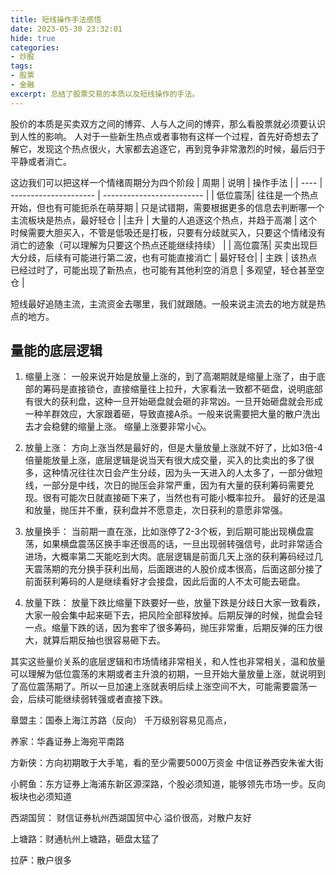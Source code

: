 ```yaml
---
title: 短线操作手法感悟
date: 2023-05-30 23:32:01
hide: true
categories:
- 炒股
tags:
- 股票
- 金融
excerpt: 总结了股票交易的本质以及短线操作的手法。
---
```


股价的本质是买卖双方之间的博弈、人与人之间的博弈，那么看股票就必须要认识到人性的影响。
人对于一些新生热点或者事物有这样一个过程，首先好奇想去了解它，发现这个热点很火，大家都去追逐它，再到竞争非常激烈的时候，最后归于平静或者消亡。

这边我们可以把这样一个情绪周期分为四个阶段
| 周期 | 说明                | 操作手法                    | 
| ---- | --------------------- | ------------------------- |
| 低位震荡| 往往是一个热点开始，但也有可能扼杀在萌芽期 | 只是试错期，需要根据更多的信息去判断哪一个主流板块是热点，最好轻仓 |
|主升 | 大量的人追逐这个热点，并趋于高潮 | 这个时候需要大胆买入，不管是低吸还是打板，只要有分歧就买入，只要这个情绪没有消亡的迹象（可以理解为只要这个热点还能继续持续） |
| 高位震荡| 买卖出现巨大分歧，后续有可能进行第二波，也有可能直接消亡 | 最好轻仓|
| 主跌 | 该热点已经过时了，可能出现了新热点，也可能有其他利空的消息 | 多观望，轻仓甚至空仓 |


短线最好追随主流，主流资金去哪里，我们就跟随。一般来说主流去的地方就是热点的地方。


## 量能的底层逻辑
1. 缩量上涨：
    一般来说开始是放量上涨的，到了高潮期就是缩量上涨了，由于底部的筹码是直接锁仓，直接缩量往上拉升，大家看法一致都不砸盘，说明底部有很大的获利盘，这种一旦开始砸盘就会砸的非常凶。一旦开始砸盘就会形成一种羊群效应，大家跟着砸，导致直接A杀。一般来说需要把大量的散户洗出去才会稳健的缩量上涨。
    缩量上涨要非常小心。
2. 放量上涨：
    方向上涨当然是最好的，但是大量放量上涨就不好了，比如3倍-4倍量能放量上涨，底层逻辑是说当天有很大成交量，买入的比卖出的多了很多，这种情况往往次日会产生分歧，因为头一天进入的人太多了，一部分做短线，一部分是中线，次日的抛压会非常严重，因为有大量的获利筹码需要兑现。很有可能次日就直接砸下来了，当然也有可能小概率拉升。
    最好的还是温和放量，抛压并不重，获利盘并不愿意走，次日获利的意愿非常强。
3. 放量换手：
    当前期一直在涨，比如涨停了2-3个板，到后期可能出现横盘震荡，如果横盘震荡区换手率还很高的话，一旦出现弱转强信号，此时非常适合进场，大概率第二天能吃到大肉。底层逻辑是前面几天上涨的获利筹码经过几天震荡期的充分换手获利出局，后面跟进的人股价成本很高，后面这部分接了前面获利筹码的人是继续看好才会接盘，因此后面的人不太可能去砸盘。

4. 放量下跌：
    放量下跌比缩量下跌要好一些，放量下跌是分歧日大家一致看跌，大家一般会集中起来砸下去，把风险全部释放掉。后期反弹的时候，抛盘会轻一点。缩量下跌的话，因为套牢了很多筹码，抛压非常重，后期反弹的压力很大，就算后期反抽也很容易砸下去。

其实这些量价关系的底层逻辑和市场情绪非常相关，和人性也非常相关，温和放量可以理解为低位震荡的末期或者主升浪的初期，一旦开始大量放量上涨，就说明到了高位震荡期了。所以一旦加速上涨就表明后续上涨空间不大，可能需要震荡一会，后续可能继续弱转强或者直接下跌。




章盟主：国泰上海江苏路（反向）   千万级别容易见高点，

养家：华鑫证券上海宛平南路

方新侠：方向初期敢于大手笔，看的至少需要5000万资金  中信证券西安朱雀大街

小鳄鱼：东方证券上海浦东新区源深路，个股必须知道，能够领先市场一步。反向板块也必须知道

西湖国贸： 财信证券杭州西湖国贸中心  溢价很高，对散户友好

上塘路：财通杭州上塘路，砸盘太猛了

拉萨：散户很多